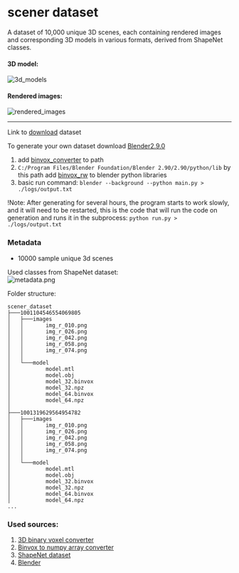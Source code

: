 # scener dataset

A dataset of 10,000 unique 3D scenes, each containing rendered images and corresponding 3D models in various formats, derived from ShapeNet classes.

#### 3D model:
![3d_models](https://github.com/imangali01/scener-dataset/blob/main/images/3d_models.png)

#### Rendered images:
![rendered_images](https://github.com/imangali01/scener-dataset/blob/main/images/rendered_images.png)

<hr>

Link to [download](https://github.com/imangali01/scener-dataset/releases/tag/v1.0) dataset

To generate your own dataset download 
[Blender2.9.0](https://download.blender.org/release/Blender2.90/)

1. add [binvox_converter](https://www.patrickmin.com/binvox/) to path
2. `C:/Program Files/Blender Foundation/Blender 2.90/2.90/python/lib` by this path add [binvox_rw](https://dimatura.net/misc_projects/binvox_rw_py/) to blender python libraries
3. basic run command: `blender --background --python main.py > ./logs/output.txt`

!Note:
After generating for several hours, the program starts to work slowly, and it will need to be restarted, this is the code that will run the code on generation and runs it in the subprocess:
`python run.py > ./logs/output.txt`

### Metadata
- 10000 sample unique 3d scenes

Used classes from ShapeNet dataset:<br>
![metadata.png](https://github.com/imangali01/scener-dataset/blob/main/images/metadata.png)

Folder structure:
```
scener_dataset
├───1001104546554069805
│   ├───images
│   │       img_r_010.png
│   │       img_r_026.png
│   │       img_r_042.png
│   │       img_r_058.png
│   │       img_r_074.png
│   │
│   └───model
│           model.mtl
│           model.obj
│           model_32.binvox
│           model_32.npz
│           model_64.binvox
│           model_64.npz
│
├───1001319629564954782
│   ├───images
│   │       img_r_010.png
│   │       img_r_026.png
│   │       img_r_042.png
│   │       img_r_058.png
│   │       img_r_074.png
│   │
│   └───model
│           model.mtl
│           model.obj
│           model_32.binvox
│           model_32.npz
│           model_64.binvox
│           model_64.npz
...
```

### Used sources:
1. [3D binary voxel converter](https://www.patrickmin.com/binvox/)
2. [Binvox to numpy array converter](https://dimatura.net/misc_projects/binvox_rw_py/)
3. [ShapeNet dataset](https://shapenet.org/)
4. [Blender](https://download.blender.org/release/Blender2.90/])
